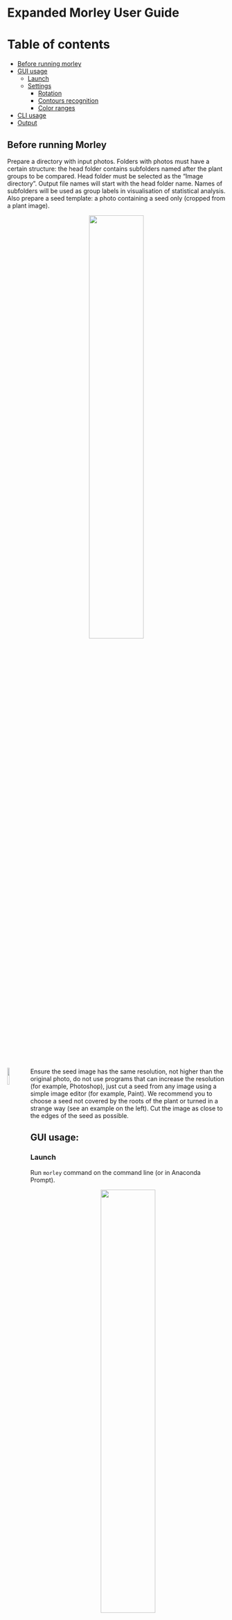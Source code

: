 # Expanded Morley User Guide

Table of contents
=================

<!--ts-->
   * [Before running morley](#Before-running-morley)
   * [GUI usage](#GUI-usage)
      * [Launch](#Launch)
      * [Settings](#Parameters-setting)
        * [Rotation](#Rotation)
        * [Contours recognition](#Contours-recognition)
        * [Color ranges](#Color-ranges)
   * [CLI usage](#CLI-usage)
   * [Output](#Output)

<!--te-->

## Before running Morley
Prepare a directory with input photos. Folders with photos must have a certain structure:
the head folder contains subfolders named after the plant groups to be compared.
Head folder must be selected as the “Image directory”. Output file names will start with the head folder name.
Names of subfolders will be used as group labels in visualisation of statistical analysis.
Also prepare a seed template: a photo containing a seed only (cropped from a plant image).

<p align="center">
<img src="folder_tree_wo_template.png" width=50% height=50%>
</p>

 <p>
   <img src="template.JPG" width=10% align="left" />
 </p>


Ensure the seed image has the same resolution, not higher than the original photo,
do not use programs that can increase the resolution (for example, Photoshop), just cut a seed from any image using
a simple image editor (for example, Paint). We recommend you to choose a seed not covered by the roots of the plant
or turned in a strange way (see an example on the left).
Cut the image as close to the edges of the seed as possible.


## GUI usage:

### Launch
 Run `morley` command on the command line (or in Anaconda Prompt).

<p align="center">
<img src="load button.PNG" width=50% height=50%>
</p>

*For quick start, download the [example data](../photos.zip), or select your own photos.
To test the program you can run it using bigger photo sets placed here: https://github.com/dashabezik/plants*

### Parameters setting
- Select the head directory with folders containing input photos as input directory.
- Select file with seed template.
- Select output directory.
- Set paper sticker size in $mm^2$, value = width (mm) x length (mm), and germination threshold in mm
  (seedlings with both sprout and root lengths below that threshold will be counted together with non-germinated seeds).
- The indent from the seed boundary for calculating the width of a plant parts is used to avoid including the seed in the width calculation . The value is a divider for the width of the seed template, the value of the indentation will be the width of the seed divided by the entered number.

$Indentation =$ $\dfrac{\text{seed template width}}{\text{the value you've entered}}$
<p>
  <img src="indent@4x.png" width=30% align="left" />
</p>

*For large seeds and short sprouts, it is recommended to take a value of 10 or more; for small seeds, it is recommended to take a value of 1. For large seeds whose parameters are comparable to the length of the seedlings, a large indentation may lead to the exclusion of a large part of the seedling from calculations. For the length of seedlings and grains that are small compared to the parameters of seedlings, it is recommended to completely avoid seed ingress by setting the full width of the grain as an indent, that is, setting the indent parameter 1.*

  For the example dataset, use 6241 for paper size in $mm^2$, indent value 1 for wheat datasets and 10 for the peas dataset and any germination threshold you prefer.
  Germination threshold is a parameter for evaluating germination rate.
  
<br clear="left"/>

#### Rotation
Rotate images by clicking the “Rotate image” button.
Select the angle so that the location of the objects and the sprout-root orientation correspond to the schematic image on the left.

<p align="center">
<img src="rotation.PNG" width=50% height=50%>
</p>

  >**NOTE:** For correct processing, the paper sticker should be the most left contour,
  the seeds must form a vertical line in the center, and the leaves and the roots must be on the left and right
  from that vertical line, respectively. All the original photos should have the same orientation of sprouts and roots.

After setting the rotation angle, all the photos will be properly rotated, including the seed template image.


#### Contour recognition

Click the "Recognition settings" button to set parameters for plant, root, sprout and seed recognition.
Initial parameters, that on average should be suitable for any dataset, are set by default.

At this step your goal is to find the values of the parameters to achieve covering plants with contours
and avoid their merging. Initial values of the parameters are set, you should just fix them a little bit if it is needed.
See the picture below to understand possible problems*.

<p align="center">
<img src="bluring_modified.png" width=70% height=70%>
</p>

\* *The parameter values for these pictures are chosen to be extreme.
When choosing options, the appearance of the contours will change less dramatically.*

  >**NOTE:**
  >What are the blurring parameters?
  >
  >‘morph’ is the size of structuring element for morphological transformation,
  >
  >‘gauss’ is the parameter of gaussian blurring,
  >
  >‘canny_top’ is the threshold for contour identification: any edges with intensity gradient more than ‘canny_top’ are detected as edges

Move the trackers to achieve the best recognition of whole plant contour:

<p align="center">
  <img src="2.PNG" width=50% height=50%>
</p>

#### Color ranges

Morley uses the HSV color coding. The window displays 6 trackers:
lower and upper bounds for each of the 3 encoding components (h, s, v).
The result of the selection will be the color range of pixels that correspond to the object that we want to highlight
in the picture. The window also shows the binary mask of the photo:
white pixels where the image pixel falls into the selected range, black where pixels do not fall into the range.
Your task at this stage is to choose 2 ranges (for sprouts and for roots) that will successfully display the desired objects.

<p>
  <img src="gl1_p1.jpg" width=30% align="left" />
</p>

For clearer separation of roots from sprouts, internally Morley will color the image in "blocks":
a green block for sprouts and a pink one for roots, so the hue (h) for roots and sprouts lies in distinct ranges
(roots - (125, 165) or wider and seedlings - (20, 55) or wider).

At this stage, the saturation parameter (s) does not affect anything
(so far we have not met such plants or photographs in the course of work),
therefore its limits cover the entire range (0.255).

The brightness parameter (v - value, or brightness) selects only light areas to exclude the dark background,
so its approximate values range from 100 to 255.

<p>
  <img src="h.png" width=40% />
</p>

<p>
  <img src="s.png" width=40% />
</p>

<p>
  <img src="v.png" width=40% />
</p>


<br clear="left"/>

<p>
  <img src="hsv.PNG" width=20% align="left" />
</p>

When you get to this tab, the default values for the color components of the **roots** are displayed.
Customize them or leave them as they are and click the "Set roots" button on the right.
Next, you need to choose a color range for the sprouts. To do this, move the hue sliders to a range of yellow-green hues
(for example, from 0 to 60). At this point, the exact numbers are not so important, because the shades are spaced
in hue into non-overlapping ranges. Set the hue range so that the sprouts are clearly visible and click "Set sprouts".

> **NOTE:**
> Keep in mind that internally Morley is dealing with a block-colored picture like the one shown above, but what you see
> is a binary mask where white shows the parts of the image that fit into the currently set HSV ranges.

<br clear="left"/>

<p align="center">
<img src="2tab.png" width=50% height=50%>
</p>

The next step, seed segmentation is quite similar to the previous one.
Here your goal is to find the color range for the seeds.
The window displays the same trackers and a **binary mask for an uncolored photo** (without block coloring).
You should now choose the range for the natural seed color.
The default parameters are selected for yellow seed (seeds of wheat and peas, that were used are yellow).

> Hue has only a yellow range (0, 20). The top value is 20 to exclude green pixels of sprouts.
> Saturation scale has a range (100, 255) to exclude white unsaturated pixels of roots and sprouts.
> Brightness scale has a light range (100, 255) to exclude the dark background and in some cases you can increase
> the bottom value to exclude some roots and sprouts areas.

<p align="center">
<img src="3tab.png" width=50% height=50%>
</p>

_____________________

Press the ‘RUN’ button to start processing. Program has accomplished evaluation when progress bar shows 100%
and logging window will notify you when the search is over.

## CLI usage

You can use Morley via a command-line interface. To run Morley CLI run `morley` commnd with arguments.
The main argument is a config file, which you can obtain from the GUI and edit manually as needed.

```
morley C:\Users\dasha\plants\set1.json
```

You can add extra parameters, for example to use one configuration file for different datasets use additional `-i`, `-t`
and `-o` parameters, which override the settings specified in the file.

Run `morley --help` in the terminal to get full information about CLI parameters:

```
morley [-h] [-i INPUT] [-t TEMPLATE] [-o OUTPUT_DIR] [-r {0,90,180,270}] [-a PAPER_AREA] [-g THRESHOLD] config

Morley CLI: run a Morley analysis in headless mode.

positional arguments:
  config                A JSON file with settings. You can obtain one by saving settings from GUI mode. Other
                        arguments override the values in config.

optional arguments:
  -h, --help            show this help message and exit
  -i INPUT, --input INPUT
                        Input directory.
  -t TEMPLATE, --template TEMPLATE
                        Template file.
  -o OUTPUT_DIR, --output-dir OUTPUT_DIR
                        Output directory.
  -r {0,90,180,270}, --rotation {0,90,180,270}
                        Input photo rotation.
  -a PAPER_AREA, --paper-area PAPER_AREA
                        Paper area, mm^2.
  -g THRESHOLD, --threshold THRESHOLD
                        Germination threshold, mm.
```

## Output
The output files can be found in the output directory. Morley generates the following files:

- CSV tables with p-values<sup>1</sup> corresponding to all pairwise comparisons between sample groups,
  the calculated germination efficiency<sup>2</sup>, sprout and root lengths<sup>3</sup>,
  total plant areas and the summary table with all digital measurements<sup>4</sup>.

- figures characterizing distributions of measured plant sizes, bar plots with mean values and standard deviations,
  and heatmaps visualizing the conclusions on statistical significance of the morphometric changes.

> 1. ***Statistical analysis.*** Each sample group is tested for Gauss distribution using the Shapiro-Wilk test,
> with a p-value threshold of 0.05. Next, the null hypothesis that the means for two sample groups are equal is tested
> using either parametric Unpaired T-test or nonparametric Mann-Whitney test, depending on the results of normality testing.
> The p-value below 0.05 is used as default criterion for rejecting the null hypothesis.
> 2. ***Germination efficiency.*** Germination efficiency is calculated as the ratio of the number of plants
> with the length of roots and sprouts above the germination threshold (simultaneously) divided by the total number of plants.
> 3. ***Root length***. The programm calculates two parameters for roots: "root sum" and "root max".
> The first parameter is the sum of the lengths of all the roots of a plant.
> The second parameter is the length of the longest root of a plant.
> 4. ***Tables***. Tables with individual parameters: a table in which the columns are the names of the groups,
> and the rows are the plant number, the values are presented in $mm$ for lengths and in $mm^2$ for area.
> There may be gaps in this table, such situations mean that this parameter for a particular plant is null,
> which does not mean a null value for another parameter (for example, the plant already has a root, but does not yet have a sprout).
> Thus, you do not lose information about the correspondence of one parameter to another.
> The summary table is a table, the columns of which contain all the parameters for each photo
> (therefore, the number of rows in each column is the number of plants in this photo).
